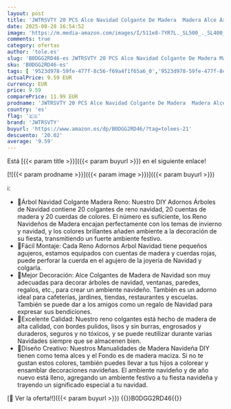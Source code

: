 ```yaml
---
layout: post
title: 'JWTRSVTY 20 PCS Alce Navidad Colgante De Madera  Madera Alce Árbol De Navidad Adornos  DIY Adornos De Madera De Alce Set  Reno Colgantes En Madera Con Cuerda y Cuentas  para Decoración Árbol Navidad'
date: 2025-08-28 16:54:52
image: 'https://m.media-amazon.com/images/I/511e8-7YR7L._SL500_._SL400_.jpg'
comments: true
category: ofertas
author: 'tole.es'
slug: 'B0DGG2RD46-es JWTRSVTY 20 PCS Alce Navidad Colgante De Madera Madera...'
sku: 'B0DGG2RD46-es'
tags: [ '9523d978-59fe-477f-8c56-f69a4f1f65a6_0','9523d978-59fe-477f-8c56-f69a4f1f65a6_5401','Adornos de navidad','Arborist Merchandising Root','Colgantes de navidad','Decoración de temporada','Decoración del hogar','Hogar y cocina','Outlet de Hogar & Cocina','Outlet de Hogar & cocina','Self Service','Special Features Stores','jwtrsvty','navidad','🇪🇸', ]
actualPrice: 9.59 EUR
currency: EUR
price: 9.59
comparePrice: 11.99 EUR
prodname: 'JWTRSVTY 20 PCS Alce Navidad Colgante De Madera  Madera Alce Árbol De Navidad Adornos  DIY Adornos De Madera De Alce Set  Reno Colgantes En Madera Con Cuerda y Cuentas  para Decoración Árbol Navidad'
country: 'es'
flag: '🇪🇸'
brand: 'JWTRSVTY'
buyurl: 'https://www.amazon.es/dp/B0DGG2RD46/?tag=tolees-21'
descuento: '20.02'
average: '9.59'
---
```


Está [{{< param title >}}]({{< param buyurl >}}) en el siguiente enlace!

[![{{< param prodname >}}]({{< param image >}})]({{< param buyurl >}})

ℹ️:

- 🎄Árbol Navidad Colgante Madera Reno: Nuestro DIY Adornos Árboles de Navidad contiene 20 colgantes de reno navidad, 20 cuentas de madera y 20 cuerdas de colores. El número es suficiente, los Reno Navideños de Madera encajan perfectamente con los temas de invierno y navidad, y los colores brillantes añaden ambiente a la decoración de su fiesta, transmitiendo un fuerte ambiente festivo.
- 🦌Fácil Montaje: Cada Reno Adornos Arbol Navidad tiene pequeños agujeros, estamos equipados con cuentas de madera y cuerdas rojas, puede perforar la cuerda en el agujero de la joyería de Navidad y colgarla.
- 🎄Mejor Decoración: Alce Colgantes de Madera de Navidad son muy adecuadas para decorar árboles de navidad, ventanas, paredes, regalos, etc., para crear un ambiente navideño. También es un adorno ideal para cafeterías, jardines, tiendas, restaurantes y escuelas. También se puede dar a los amigos como un regalo de Navidad para expresar sus bendiciones.
- 🦌Excelente Calidad: Nuestro reno colgantes está hecho de madera de alta calidad, con bordes pulidos, lisos y sin burras, engrosados y duraderos, seguros y no tóxicos, y se puede reutilizar durante varias Navidades siempre que se almacenen bien.
- 🎄Diseño Creativo: Nuestros Manualidades de Madera Navideña DIY tienen como tema alces y el Fondo es de madera maciza. Si no te gustan estos colores, también puedes llevar a tus hijos a colorear y ensamblar decoraciones navideñas. El ambiente navideño y de año nuevo está lleno, agregando un ambiente festivo a tu fiesta navideña y trayendo un significado especial a tu navidad.

[🛒 Ver la oferta!!]({{< param buyurl >}})
{{<world>}}B0DGG2RD46{{</world>}}
